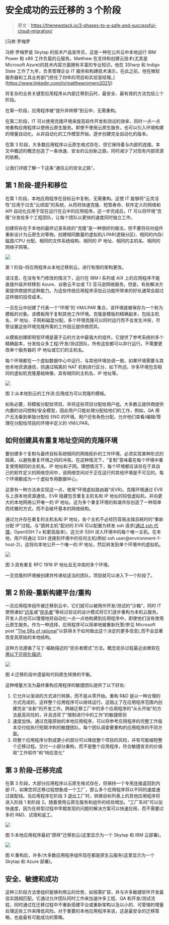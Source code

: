# 安全成功的云迁移的 3 个阶段

> 原文：<https://thenewstack.io/3-phases-to-a-safe-and-successful-cloud-migration/>

[](https://www.linkedin.com/in/matthewromero2021/)

 [马修·罗梅罗

马修·罗梅罗是 Skytap 的技术产品宣传员，这是一种在公共云中本地运行 IBM Power 和 x86 工作负载的云服务。Matthew 在支持和创建云技术(尤其是 Microsoft Azure)的技术内容方面拥有丰富的专业知识。他在 3Sharp 和 Indigo Slate 工作了九年，负责管理企业 IT 服务和构建技术演示，在此之前，他在微软服务器和工具业务部门担任了四年的项目和实验室经理。](https://www.linkedin.com/in/matthewromero2021/) [](https://www.linkedin.com/in/matthewromero2021/)

将复杂的业务关键型应用程序从内部迁移到云时，最安全、最有效的方法包括三个阶段。

在第一阶段，应用程序被“提升并转移”到云中，无需重构。

在第二阶段，IT 可以使用克隆环境来提高软件开发和测试的效率，同时一点一点地重构应用程序以使用云原生服务。即使不使用云原生服务，也可以引入环境构建的增量自动化，从非自动化的工作模型开始，逐步创建完全自动化的版本。

在第 3 阶段，大多数应用程序以云原生格式存在，但它保持着与内部的连接。本文中概述的概念创造了一条快速、安全的云创新之路，同时减少了对现有内部资源的依赖。

让我们详细了解一下这条“通往云的安全之路”。

## 第 1 阶段-提升和移位

在第 1 阶段，本地应用程序在目标云中复制，无需重构。这使 IT 能够将“云灵活性”应用于过去“云顽固”的系统，从而将快速克隆、短暂寿命、软件定义的网络和 API 自动化应用于现在运行在云中的应用程序。这一步完成后，IT 可以将环境“克隆”分发给多个工程团队，让每个团队以更快的速度同时独立工作。

创建将存在于本地的最终记录系统的“克隆”是一种很好的做法，但不要将任何组件重新设计为云原生对等物。创建相同数量的虚拟机/LPAR(逻辑分区)、相同的内存/磁盘/CPU 分配、相同的文件系统结构、相同的 IP 地址、相同的主机名、相同的网络子网等。

![](img/273d1cf19466c64420d305f758ec0710.png)

第 1 阶段–将应用程序从本地迁移到云，进行有限的架构更改。

请注意，在没有专门修改的情况下，运行在 IBM I 系列或 AIX 上的应用程序不能直接升级并转移到 Azure、谷歌云平台或 T2 亚马逊网络服务。但是，有些解决方案提供商提供这种能力。为这些传统应用程序添加云功能所带来的好处通常会超过这样做的投资成本。

一旦在云中创建了代表一个“环境”的 VM/LPAR 集合，该环境就被保存为一个称为模板的对象。该模板用于复制其他工作环境。克隆是模板的精确副本，包括主机名、IP 地址、子网和磁盘分配。多个环境克隆可以同时运行而不会发生冲突，尽管设置这些环境克隆所需的工作因云提供商而异。

从模板创建即用型环境是基于云的方法中最强大的组件。它提供了参考系统的多个精确副本，分发给众多工程/开发/测试团队，所有这些都可以并行运行。不需要更改单个服务器的 IP 地址或它们的主机名。

每个环境都在一个虚拟数据中心中运行，与其他环境协调一致。如果环境需要与其他本地资源通信，则通过隔离的 NAT 机制进行区分，如下所述。许多环境包含相同的虚拟机克隆基础映像，具有相同的主机名、IP 地址等。

![](img/2c95264f6545917851c4f1d39673b2b0.png)

图 2:从本地到云的工作流:应用成为可以克隆的模板。

如有必要，将模板分配给项目，并将这些项目分配给用户组。大多数云提供商提供内置的访问控制/安全模型，因此用户只能处理分配给他们的工作，例如，QA 用户无法看到单独分配给 ENG 的环境。用户还有角色分配，允许他们查看/编辑/管理在分配给项目的环境中定义的 VM/LPAR。

## 如何创建具有重复地址空间的克隆环境

要创建多个复制与最终目标系统相同的网络拓扑的工作环境，必须实现某种形式的隔离，以避免重复环境之间的冲突。在这种情况下，“复制”意味着在每个环境中重复使用相同的主机名、IP 地址和子网。理想情况下，每个环境都应该存在于其自己的软件定义的网络空间中，该网络空间对于正在运行的其他环境是不可见的。每个环境都成为一个虚拟专用数据中心。

这里有一种方法来实现这一点，使用“环境虚拟路由器”(EVR)。克隆环境通过 EVR 与上游本地资源通信，EVR 隐藏包含重复主机名和 IP 地址的较低虚拟机，并向更大的本地网络公开唯一的 IP 地址。这为多个重复环境的和谐共存创造了一种简单而优雅的方式，而不会破坏基本的网络结构。

通过允许存在重复的主机名和 IP 地址，各个主机不必经历容易出错且耗时的“重新分配 IP”过程。与“跳转主机”配对的 EVR 可以配置为转发 ssh 请求([通过 ssh 代理](https://www.techrepublic.com/article/how-to-use-ssh-to-proxy-through-a-linux-jump-host/)，OpenSSH 7.x 和更高版本)，这允许 SSH 进入环境中的每个唯一主机。在本地，用户将通过 SSH 连接到环境中的任何主机(例如 ssh user@environment-1-host-2)，这将向本地公开一个唯一的 IP 地址，然后转发到单个环境中的虚拟机。

![](img/dfb283169fc65bb29ef04e9cdcd13f67.png)

图 3:具有重复 RFC 1918 IP 地址且无冲突的多个环境。

一旦克隆的环境被创建并传递给适当的团队，项目就可以进入下一个阶段了。

## 第 2 阶段–重新构建平台/重构

一旦应用程序组件被迁移到云中，它们就可以被用作开发/测试的“沙箱”，同时 IT 使用诸如“[边车](https://docs.microsoft.com/en-us/azure/architecture/patterns/sidecar)或“[扼杀者](https://docs.microsoft.com/en-us/azure/architecture/patterns/strangler)”等经过验证的设计模式将它们逐步重构为本机云服务。开发人员也可以慢慢地将自动化一点一点地构建到应用程序中，即使他们没有使用云原生服务。作为一种选择，应用程序可以简单地被重新托管(参见 Microsoft post "[The 5Rs of rational](https://docs.microsoft.com/en-us/azure/cloud-adoption-framework/digital-estate/5-rs-of-rationalization)"以获得关于如何做出这个决定的更多信息),而不会显著改变其原始的本地结构。

这种方法遵循了马丁·福勒描述的“扼杀者模式”方法。概念扼杀过程最近由微软在[用以下可视化描述:](https://docs.microsoft.com/en-us/azure/architecture/patterns/strangler)

![](img/42f23cfe2c7af42e33354453f5710c5b.png)

图 4:迁移阶段中遗留和代码原生转换的平衡。

这种增量方法为最终重构应用程序的敏捷团队提供了以下好处:

1.  它允许以渐进的方式进行转换，而不是从零开始。重构 R&D 是以一种合理的方式完成的，这样整个应用程序可以继续运行。这阻止了在应用程序范围内创建完全“全新”的开发工作。跨越迁移工厂中的多个应用程序的“从头开始”的方法是高风险的，并且违背了“限制进行中的工作”的敏捷原则
2.  速度加快。通过克隆原始的本地应用程序，可以将参考应用程序的完整工作版本交付给执行短期冲刺的敏捷团队，每个团队调查要重构的应用程序的不同方面。
3.  将整个应用程序分割成更小的部分可以降低整个项目的风险，并有可能缩短整个迁移过程。交付一小部分重构，而不是整个应用程序，符合敏捷宣言的价值观“工作软件”和“响应变化”

## 第 3 阶段–迁移完成

在第 3 阶段，大部分应用程序以云原生格式存在，但保持一个专用连接返回到内部 IT。如果您将迁移过程想象成一个工厂，那么多个应用程序将以不同的速度通过装配线。当应用程序在阶段 3 退出工厂时，转换目标列表上的其他应用程序将进入阶段 1 和阶段 2。随着使用云原生服务和组件的经验增加，“工厂车间”可以加快速度，因为在转型过程中早期发现的问题的解决方案可以快速应用，而不需要过多的 R&D、试错和返工。

![](img/6b89cc6f0f854449b35cd7b39416a3dc.png)

图 5:本地应用程序最初“原样”迁移到云(这里显示为一个 Skytap 和 IBM 云部署)。

![](img/7942a449adbe7948b7b1fe3e64d26cb5.png)

图 6:重构后，许多/大多数应用程序组件现在都是原生云服务(这里显示为一个 Skytap 和 Azure 部署)。

## 安全、敏捷和成功

这种三阶段方法使组织能够利用云的优势，如按需扩容，并与许多敏捷软件开发最佳实践相匹配。它通过允许团队同时工作来加速许多工程、QA 和开发/测试流程，同时通过在迁移过程中不重新搭建平台或重新架构以及以小的、可管理的增量处理这些工作来降低风险。对于重要的本地应用程序来说，这是最安全的迁移策略，也是最有可能成功的策略。

<svg xmlns:xlink="http://www.w3.org/1999/xlink" viewBox="0 0 68 31" version="1.1"><title>Group</title> <desc>Created with Sketch.</desc></svg>